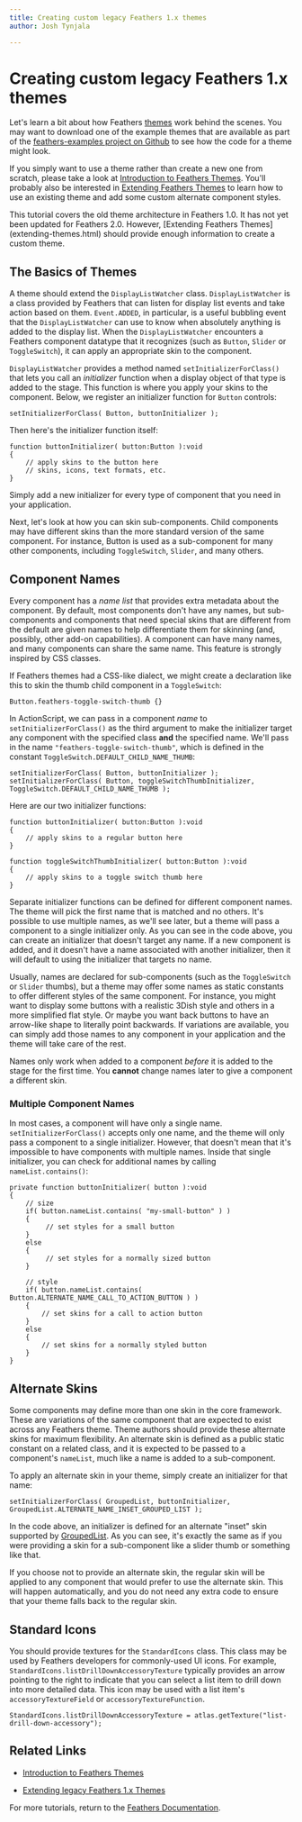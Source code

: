 ```yaml
---
title: Creating custom legacy Feathers 1.x themes  
author: Josh Tynjala

---
```

# Creating custom legacy Feathers 1.x themes

Let's learn a bit about how Feathers [themes](themes.html) work behind the scenes. You may want to download one of the example themes that are available as part of the [feathers-examples project on Github](https://github.com/joshtynjala/feathers-examples) to see how the code for a theme might look.

If you simply want to use a theme rather than create a new one from scratch, please take a look at [Introduction to Feathers Themes](themes.html). You'll probably also be interested in [Extending Feathers Themes](extending-themes.html) to learn how to use an existing theme and add some custom alternate component styles.

<aside class="warn">This tutorial covers the old theme architecture in Feathers 1.0. It has not yet been updated for Feathers 2.0. However, [Extending Feathers Themes](extending-themes.html) should provide enough information to create a custom theme.</aside>

## The Basics of Themes

A theme should extend the `DisplayListWatcher` class. `DisplayListWatcher` is a class provided by Feathers that can listen for display list events and take action based on them. `Event.ADDED`, in particular, is a useful bubbling event that the `DisplayListWatcher` can use to know when absolutely anything is added to the display list. When the `DisplayListWatcher` encounters a Feathers component datatype that it recognizes (such as `Button`, `Slider` or `ToggleSwitch`), it can apply an appropriate skin to the component.

`DisplayListWatcher` provides a method named `setInitializerForClass()` that lets you call an *initializer* function when a display object of that type is added to the stage. This function is where you apply your skins to the component. Below, we register an initializer function for `Button` controls:

``` code
setInitializerForClass( Button, buttonInitializer );
```

Then here's the initializer function itself:

``` code
function buttonInitializer( button:Button ):void
{
    // apply skins to the button here
    // skins, icons, text formats, etc.
}
```

Simply add a new initializer for every type of component that you need in your application.

Next, let's look at how you can skin sub-components. Child components may have different skins than the more standard version of the same component. For instance, Button is used as a sub-component for many other components, including `ToggleSwitch`, `Slider`, and many others.

## Component Names

Every component has a *name list* that provides extra metadata about the component. By default, most components don't have any names, but sub-components and components that need special skins that are different from the default are given names to help differentiate them for skinning (and, possibly, other add-on capabilities). A component can have many names, and many components can share the same name. This feature is strongly inspired by CSS classes.

If Feathers themes had a CSS-like dialect, we might create a declaration like this to skin the thumb child component in a `ToggleSwitch`:

``` code
Button.feathers-toggle-switch-thumb {}
```

In ActionScript, we can pass in a component *name* to `setInitializerForClass()` as the third argument to make the initializer target any component with the specified class **and** the specified name. We'll pass in the name `"feathers-toggle-switch-thumb"`, which is defined in the constant `ToggleSwitch.DEFAULT_CHILD_NAME_THUMB`:

``` code
setInitializerForClass( Button, buttonInitializer );
setInitializerForClass( Button, toggleSwitchThumbInitializer, ToggleSwitch.DEFAULT_CHILD_NAME_THUMB );
```

Here are our two initializer functions:

``` code
function buttonInitializer( button:Button ):void
{
    // apply skins to a regular button here
}
 
function toggleSwitchThumbInitializer( button:Button ):void
{
    // apply skins to a toggle switch thumb here
}
```

Separate initializer functions can be defined for different component names. The theme will pick the first name that is matched and no others. It's possible to use multiple names, as we'll see later, but a theme will pass a component to a single initializer only. As you can see in the code above, you can create an initializer that doesn't target any name. If a new component is added, and it doesn't have a name associated with another initializer, then it will default to using the initializer that targets no name.

Usually, names are declared for sub-components (such as the `ToggleSwitch` or `Slider` thumbs), but a theme may offer some names as static constants to offer different styles of the same component. For instance, you might want to display some buttons with a realistic 3Dish style and others in a more simplified flat style. Or maybe you want back buttons to have an arrow-like shape to literally point backwards. If variations are available, you can simply add those names to any component in your application and the theme will take care of the rest.

Names only work when added to a component *before* it is added to the stage for the first time. You **cannot** change names later to give a component a different skin.

### Multiple Component Names

In most cases, a component will have only a single name. `setInitializerForClass()` accepts only one name, and the theme will only pass a component to a single initializer. However, that doesn't mean that it's impossible to have components with multiple names. Inside that single initializer, you can check for additional names by calling `nameList.contains()`:

``` code
private function buttonInitializer( button ):void
{
    // size 
    if( button.nameList.contains( "my-small-button" ) )
    {
         // set styles for a small button
    }
    else
    {
         // set styles for a normally sized button
    }
 
    // style
    if( button.nameList.contains( Button.ALTERNATE_NAME_CALL_TO_ACTION_BUTTON ) )
    {
        // set skins for a call to action button
    }
    else
    {
        // set skins for a normally styled button
    }
}
```

## Alternate Skins

Some components may define more than one skin in the core framework. These are variations of the same component that are expected to exist across any Feathers theme. Theme authors should provide these alternate skins for maximum flexibility. An alternate skin is defined as a public static constant on a related class, and it is expected to be passed to a component's `nameList`, much like a name is added to a sub-component.

To apply an alternate skin in your theme, simply create an initializer for that name:

``` code
setInitializerForClass( GroupedList, buttonInitializer, GroupedList.ALTERNATE_NAME_INSET_GROUPED_LIST );
```

In the code above, an initializer is defined for an alternate "inset" skin supported by [GroupedList](grouped-list.html). As you can see, it's exactly the same as if you were providing a skin for a sub-component like a slider thumb or something like that.

If you choose not to provide an alternate skin, the regular skin will be applied to any component that would prefer to use the alternate skin. This will happen automatically, and you do not need any extra code to ensure that your theme falls back to the regular skin.

## Standard Icons

You should provide textures for the `StandardIcons` class. This class may be used by Feathers developers for commonly-used UI icons. For example, `StandardIcons.listDrillDownAccessoryTexture` typically provides an arrow pointing to the right to indicate that you can select a list item to drill down into more detailed data. This icon may be used with a list item's `accessoryTextureField` or `accessoryTextureFunction`.

``` code
StandardIcons.listDrillDownAccessoryTexture = atlas.getTexture("list-drill-down-accessory");
```

## Related Links

-   [Introduction to Feathers Themes](themes.html)

-   [Extending legacy Feathers 1.x Themes](extending-themes-v1.html)

For more tutorials, return to the [Feathers Documentation](index.html).


